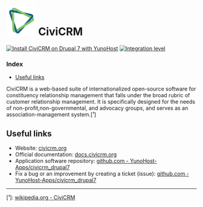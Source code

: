 # <img src="/images/civicrm_logo.png" height="80px" alt="CiviCRM's logo"> CiviCRM

[![Install CiviCRM on Drupal 7 with YunoHost](https://install-app.yunohost.org/install-with-yunohost.png)](https://install-app.yunohost.org/?app=civicrm_drupal7) [![Integration level](https://dash.yunohost.org/integration/civicrm_drupal7.svg)](https://dash.yunohost.org/appci/app/civicrm_drupal7)

### Index

- [Useful links](#useful-links)

CiviCRM is a web-based suite of internationalized open-source software for constituency relationship management that falls under the broad rubric of customer relationship management. It is specifically designed for the needs of non-profit,non-governmental, and advocacy groups, and serves as an association-management system.[¹]

## Useful links

+ Website: [civicrm.org](https://civicrm.org/)
+ Official documentation: [docs.civicrm.org](https://docs.civicrm.org/)
+ Application software repository: [github.com - YunoHost-Apps/civicrm_drupal7](https://github.com/YunoHost-Apps/civicrm_drupal7_ynh)
+ Fix a bug or an improvement by creating a ticket (issue): [github.com - YunoHost-Apps/civicrm_drupal7](https://github.com/YunoHost-Apps/civicrm_drupal7_ynh/issues)

------

[¹]: [wikipedia.org - CiviCRM](https://en.wikipedia.org/wiki/CiviCRM)
